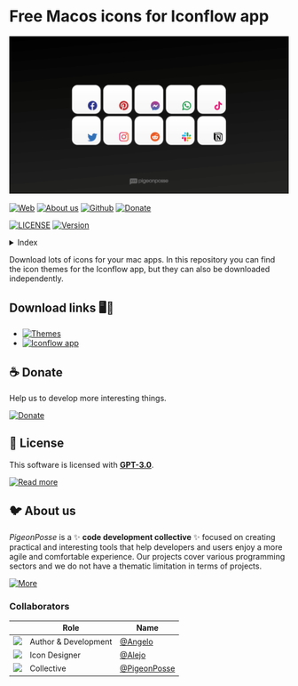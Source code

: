 <!-- PIGEONPOSSE START MARK -->
<!--

██████╗░██╗░██████╗░███████╗░█████╗░███╗░░██╗
██╔══██╗██║██╔════╝░██╔════╝██╔══██╗████╗░██║
██████╔╝██║██║░░██╗░█████╗░░██║░░██║██╔██╗██║
██╔═══╝░██║██║░░╚██╗██╔══╝░░██║░░██║██║╚████║
██║░░░░░██║╚██████╔╝███████╗╚█████╔╝██║░╚███║
╚═╝░░░░░╚═╝░╚═════╝░╚══════╝░╚════╝░╚═╝░░╚══╝

██████╗░░█████╗░░██████╗░██████╗███████╗
██╔══██╗██╔══██╗██╔════╝██╔════╝██╔════╝
██████╔╝██║░░██║╚█████╗░╚█████╗░█████╗░░
██╔═══╝░██║░░██║░╚═══██╗░╚═══██╗██╔══╝░░
██║░░░░░╚█████╔╝██████╔╝██████╔╝███████╗
╚═╝░░░░░░╚════╝░╚═════╝░╚═════╝░╚══════╝                        

█████╗█████╗█████╗█████╗█████╗█████╗█████╗█████╗                    
╚════╝╚════╝╚════╝╚════╝╚════╝╚════╝╚════╝╚════╝  

██╗░█████╗░░█████╗░███╗░░██╗███████╗██╗░░░░░░█████╗░░██╗░░░░░░░██╗
██║██╔══██╗██╔══██╗████╗░██║██╔════╝██║░░░░░██╔══██╗░██║░░██╗░░██║
██║██║░░╚═╝██║░░██║██╔██╗██║█████╗░░██║░░░░░██║░░██║░╚██╗████╗██╔╝
██║██║░░██╗██║░░██║██║╚████║██╔══╝░░██║░░░░░██║░░██║░░████╔═████║░
██║╚█████╔╝╚█████╔╝██║░╚███║██║░░░░░███████╗╚█████╔╝░░╚██╔╝░╚██╔╝░
╚═╝░╚════╝░░╚════╝░╚═╝░░╚══╝╚═╝░░░░░╚══════╝░╚════╝░░░░╚═╝░░░╚═╝░░

████████╗██╗░░██╗███████╗███╗░░░███╗███████╗
╚══██╔══╝██║░░██║██╔════╝████╗░████║██╔════╝
░░░██║░░░███████║█████╗░░██╔████╔██║█████╗░░
░░░██║░░░██╔══██║██╔══╝░░██║╚██╔╝██║██╔══╝░░
░░░██║░░░██║░░██║███████╗██║░╚═╝░██║███████╗
░░░╚═╝░░░╚═╝░░╚═╝╚══════╝╚═╝░░░░░╚═╝╚══════╝                                                                                 
                                                
VERSION: 	1.0.4 
REPOSITORY: https://github.com/pigeonposse/iconflow-themes
AUTHORS: 
	- Angelo (https://github.com/angelespejo)
	- Alejo (https://github.com/alejomalia)

DEVELOPED BY PIGEONPOSSE 🐦🌈

-->
<!-- PIGEONPOSSE END MARK -->
<!-- PIGEONPOSSE START HEADER -->
# Free Macos icons for Iconflow app

![HEADER](docs/banner.png)

[![Web](https://img.shields.io/badge/Web-grey?style=flat-square)](https://pigeonposse.com)
[![About us](https://img.shields.io/badge/About%20us-grey?style=flat-square)](https://pigeonposse.com/?popup=about)
[![Github](https://img.shields.io/badge/Github-grey?style=flat-square)](https://github.com/pigeonposse)
[![Donate](https://img.shields.io/badge/Donate-pink?style=flat-square)](https://pigeonposse.com/?popup=donate)

[![LICENSE](https://img.shields.io/badge/License-grey?style=flat-square)](/LICENSE)
[![Version](https://img.shields.io/github/package-json/v/pigeonposse/iconflow-themes?color=a1b858&label=GitHub%20Releases&style=flat-square)](https://github.com/pigeonposse/iconflow-themes/releases)
<!-- PIGEONPOSSE END HEADER -->

<!-- PIGEONPOSSE START INDEX -->
<details>
<summary>Index</summary>

- [Download links 🖥️💫](/#download-links-️)
- [☕ Donate](/#-donate)
- [📜 License](/#-license)
- [🐦 About us](/#-about-us)
  - [Collaborators](#collaborators)

</details>

<!-- PIGEONPOSSE END INDEX -->

<!-- PIGEONPOSSE START DESCRIPTION -->
Download lots of icons for your mac apps. In this repository you can find the icon themes for the Iconflow app, but they can also be downloaded independently.

## Download links 🖥️💫

- [![Themes](https://img.shields.io/badge/Themes-grey?style=flat-square)](https://github.com/pigeonposse/iconflow-themes/releases)
- [![Iconflow app](https://img.shields.io/badge/Iconflow-app-grey?style=flat-square)](https://github.com/pigeonposse/iconflow/releases)
<!-- PIGEONPOSSE END DESCRIPTION -->

<!-- PIGEONPOSSE START ORG -->

## ☕ Donate

Help us to develop more interesting things.

[![Donate](https://img.shields.io/badge/Donate-grey?style=flat-square)](https://pigeonposse.com/?popup=donate)

## 📜 License

This software is licensed with **[GPT-3.0](/LICENSE)**.

[![Read more](https://img.shields.io/badge/Read-more-grey?style=flat-square)](/LICENSE)

## 🐦 About us

_PigeonPosse_ is a ✨ **code development collective** ✨ focused on creating practical and interesting tools that help developers and users enjoy a more agile and comfortable experience. Our projects cover various programming sectors and we do not have a thematic limitation in terms of projects.

[![More](https://img.shields.io/badge/Read-more-grey?style=flat-square)](https://github.com/PigeonPosse/PigeonPosse)

### Collaborators

|                                                                                    | Role         | Name                                         |
| ---------------------------------------------------------------------------------- | ------------ | ---------------------------------------------- |
| <img src="https://github.com/angelespejo.png?size=72" /> | Author & Development | [@Angelo](https://github.com/angelespejo) |
| <img src="https://github.com/alejomalia.png?size=72" /> | Icon Designer | [@Alejo](https://github.com/alejomalia) |
| <img src="https://github.com/PigeonPosse.png?size=72" /> | Collective | [@PigeonPosse](https://github.com/PigeonPosse) |

<!-- PIGEONPOSSE END ORG -->